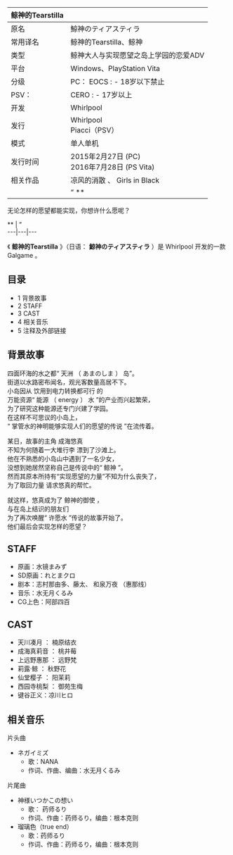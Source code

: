 |  鲸神的Tearstilla  ||
|---|---|
|原名  |  鯨神のティアスティラ   |
|常用译名  |  鲸神的Tearstilla、鲸神   |
|类型  |  鲸神大人与实现愿望之岛上学园的恋爱ADV   |
|平台  |  Windows、PlayStation Vita   |
|分级  |  PC：    EOCS  :    \- 18岁以下禁止|
|PSV：  |  CERO  :    \- 17岁以上|
|开发  |  Whirlpool   |
|发行  |  Whirlpool   <br>Piacci（PSV）  |
|模式  |  单人单机   |
|发行时间  |  2015年2月27日 (PC)   <br>2016年7月28日 (PS Vita)  |
|相关作品  |  凉风的消散  、  Girls in Black   |
||  “    **|

无论怎样的愿望都能实现，你想许什么愿呢？ </br>

** |  ”   
---|---|---  
  
《 **鲸神的Tearstilla** 》（日语：  **鯨神のティアスティラ** ）是  Whirlpool  开发的一款  Galgame  。

##  目录

  * 1  背景故事 
  * 2  STAFF 
  * 3  CAST 
  * 4  相关音乐 
  * 5  注释及外部链接 

##  背景故事

四面环海的水之都“  天洲  （  あまのしま  ）  岛”。  
街道以水路密布闻名，观光客数量高居不下。  
小岛因从  饮用到电力转换都可行  的  
万能资源“  能源  （  energy  ）  水  ”的产业而兴起繁荣，  
为了研究这种能源还专门兴建了学园。  
在这样不可思议的小岛上，  
“  掌管水的神明能够实现人们的愿望的传说  ”在流传着。  
  
某日，故事的主角  成海悠真  
不知为何随着一大堆行李  漂到了沙滩上。  
他在不熟悉的小岛山中遇到了一名少女，  
没想到她居然坚称自己是传说中的“  鲸神  ”。  
然而其原本所持有“实现愿望的力量”不知为什么丧失了，  
为了取回力量  请求悠真的帮忙。  
  
就这样，悠真成为了  鲸神的御使  ，  
与在岛上结识的朋友们  
为了再次唤醒“  许愿水  ”传说的故事开始了。  
他们最后会实现怎样的愿望？

##  STAFF

  * 原画：水镜まみず 
  * SD原画：れとまクロ 
  * 剧本：志村那由多、藤太、  和泉万夜  （惠那线） 
  * 音乐：水无月くるみ 
  * CG上色：阿部四百 

##  CAST

  * 天川凑月  ：  楠原结衣 
  * 成海真莉音  ：  桃井莓 
  * 上远野惠那  ：  远野梵 
  * 莉露·鲸  ：  秋野花 
  * 仙堂樱子  ：  阳茉莉 
  * 西园寺桃梨  ：  御苑生梅 
  * 键谷正义：凉川ヒロ 

##  相关音乐

片头曲

  * ネガイミズ 
    * 歌：NANA 
    * 作词、作曲、编曲：水无月くるみ 

片尾曲

  * 神様いつかこの想い 
    * 歌：  药师るり 
    * 作词、作曲：药师るり，编曲：根本克则 
  * 瑠璃色（true end） 
    * 歌：药师るり 
    * 作词、作曲：药师るり，编曲：根本克则 